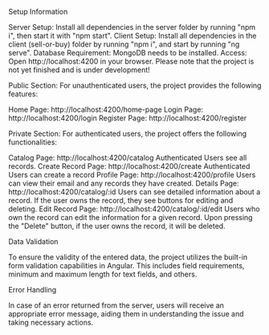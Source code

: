 Setup Information

Server Setup: Install all dependencies in the server folder by running "npm i", then start it with "npm start". 
Client Setup: Install all dependencies in the client (sell-or-buy) folder by running "npm i", and start by running "ng serve". 
Database Requirement: MongoDB needs to be installed.
Access: Open http://localhost:4200 in your browser.
Please note that the project is not yet finished and is under development!

Public Section: For unauthenticated users, the project provides the following features:

Home Page: http://localhost:4200/home-page
Login Page: http://localhost:4200/login
Register Page: http://localhost:4200/register

Private Section: For authenticated users, the project offers the following functionalities:

Catalog Page: http://localhost:4200/catalog
Authenticated Users see all records.
Create Record Page: http://localhost:4200/create
Authenticated Users can create a record
Profile Page: http://localhost:4200/profile
Users can view their email and any records they have created.
Details Page: http://localhost:4200/catalog/:id
Users can see detailed information about a record.
If the user owns the record, they see buttons for editing and deleting.
Edit Record Page: http://localhost:4200/catalog/:id/edit
Users who own the record can edit the information for a given record.
Upon pressing the "Delete" button, if the user owns the record, it will be deleted.

Data Validation

To ensure the validity of the entered data, the project utilizes the built-in form validation capabilities in Angular. This includes field requirements, minimum and maximum length for text fields, and others.

Error Handling

In case of an error returned from the server, users will receive an appropriate error message, aiding them in understanding the issue and taking necessary actions.
